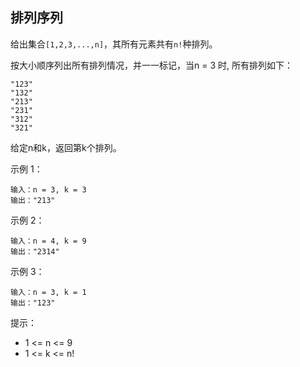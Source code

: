 ## 排列序列

给出集合`[1,2,3,...,n]`，其所有元素共有`n!`种排列。

按大小顺序列出所有排列情况，并一一标记，当n = 3 时, 所有排列如下：
```
"123"
"132"
"213"
"231"
"312"
"321"
```
给定n和k，返回第k个排列。

示例 1：
```
输入：n = 3, k = 3
输出："213"
```
示例 2：
```
输入：n = 4, k = 9
输出："2314"
```
示例 3：
```
输入：n = 3, k = 1
输出："123"
```


提示：

* 1 <= n <= 9
* 1 <= k <= n!